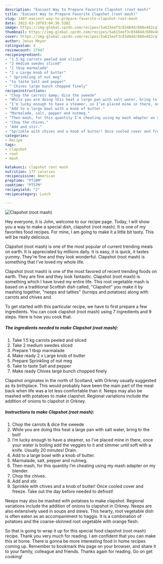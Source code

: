 ```yaml
---
description: "Easiest Way to Prepare Favorite Clapshot (root mash)"
title: "Easiest Way to Prepare Favorite Clapshot (root mash)"
slug: 1487-easiest-way-to-prepare-favorite-clapshot-root-mash
date: 2022-03-10T03:04:36.538Z
image: https://img-global.cpcdn.com/recipes/5a615eef3c83484d/680x482cq70/clapshot-root-mash-recipe-main-photo.jpg
thumbnail: https://img-global.cpcdn.com/recipes/5a615eef3c83484d/680x482cq70/clapshot-root-mash-recipe-main-photo.jpg
cover: https://img-global.cpcdn.com/recipes/5a615eef3c83484d/680x482cq70/clapshot-root-mash-recipe-main-photo.jpg
author: Jesus Meyer
ratingvalue: 4
reviewcount: 27047
recipeingredient:
- "1.5 kg carrots peeled and sliced"
- "2 medium swedes sliced"
- "1 tbsp marmalade"
- "2 x Large knob of butter"
- " Sprinkling of nut meg"
- "to taste Salt and pepper"
- " Chives large bunch chopped finely"
recipeinstructions:
- "Chop the carrots &amp; dice the sweede"
- "While you are doing this heat a large pan with salt water, bring to the boil!"
- "I’m lucky enough to have a steamer, so I’ve placed mine in there, once your water is boiling add the veggies to it and simmer until soft with a knife. Usually 20 minutes! Drain."
- "Add to a large bowl with a knob of butter."
- "Marmalade, salt, pepper and nutmeg."
- "Then mash, for this quantity I’m cheating using my mash adapter on my blender."
- "Chop the chives."
- "Add and stir."
- "Sprinkle with chives and a knob of butter! Once cooled cover and freeze. Take out the day before needed to defrost!"
categories:
- Recipe
tags:
- clapshot
- root
- mash

katakunci: clapshot root mash 
nutrition: 177 calories
recipecuisine: American
preptime: "PT20M"
cooktime: "PT57M"
recipeyield: "2"
recipecategory: Lunch

---
```



![Clapshot (root mash)](https://img-global.cpcdn.com/recipes/5a615eef3c83484d/680x482cq70/clapshot-root-mash-recipe-main-photo.jpg)

Hey everyone, it is John, welcome to our recipe page. Today, I will show you a way to make a special dish, clapshot (root mash). It is one of my favorites food recipes. For mine, I am going to make it a little bit tasty. This will be really delicious.

Clapshot (root mash) is one of the most popular of current trending meals on earth. It is appreciated by millions daily. It is easy, it is quick, it tastes yummy. They're fine and they look wonderful. Clapshot (root mash) is something that I've loved my whole life.

Clapshot (root mash) is one of the most favored of recent trending foods on earth. They are fine and they look fantastic. Clapshot (root mash) is something which I have loved my entire life. This root vegetable mash is based on a traditional Scottish dish called, &#34;Clapshot&#34; you make it by mashing together, &#34;neeps and tatties&#34; (turnips and potatoes) along with carrots and chives and.


To get started with this particular recipe, we have to first prepare a few ingredients. You can cook clapshot (root mash) using 7 ingredients and 9 steps. Here is how you cook that.

<!--inarticleads1-->

##### The ingredients needed to make Clapshot (root mash):

1. Take 1.5 kg carrots peeled and sliced
1. Take 2 medium swedes sliced
1. Prepare 1 tbsp marmalade
1. Make ready 2 x Large knob of butter
1. Prepare  Sprinkling of nut meg
1. Take to taste Salt and pepper
1. Make ready  Chives large bunch chopped finely


Clapshot originates in the north of Scotland, with Orkney usually suggested as its birthplace. This would probably have been the main part of the meal back when life was a lot less comfortable than it. Neeps may also be mashed with potatoes to make clapshot. Regional variations include the addition of onions to clapshot in Orkney. 

<!--inarticleads2-->

##### Instructions to make Clapshot (root mash):

1. Chop the carrots &amp; dice the sweede
1. While you are doing this heat a large pan with salt water, bring to the boil!
1. I’m lucky enough to have a steamer, so I’ve placed mine in there, once your water is boiling add the veggies to it and simmer until soft with a knife. Usually 20 minutes! Drain.
1. Add to a large bowl with a knob of butter.
1. Marmalade, salt, pepper and nutmeg.
1. Then mash, for this quantity I’m cheating using my mash adapter on my blender.
1. Chop the chives.
1. Add and stir.
1. Sprinkle with chives and a knob of butter! Once cooled cover and freeze. Take out the day before needed to defrost!


Neeps may also be mashed with potatoes to make clapshot. Regional variations include the addition of onions to clapshot in Orkney. Neeps are also extensively used in soups and stews. This hearty, root vegetable dish is often eaten as an accompaniment to haggis. It is a combination of potatoes and the coarse-skinned root vegetable with orange flesh. 

So that is going to wrap it up for this special food clapshot (root mash) recipe. Thank you very much for reading. I am confident that you can make this at home. There is gonna be more interesting food in home recipes coming up. Remember to bookmark this page on your browser, and share it to your family, colleague and friends. Thanks again for reading. Go on get cooking!
